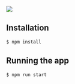 ![](demo.gif)

## Installation

```bash
$ npm install
```

## Running the app

```bash
$ npm run start
```
